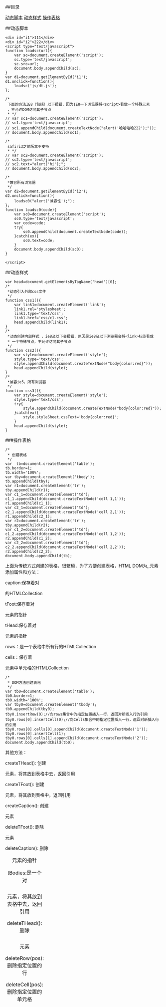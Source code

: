 ##目录

[动态脚本](#a1)
[动态样式](#a2)
[操作表格](#a3)

<a name="a1"></a>

##动态脚本

	<div id="i1">111</div>
	<div id="i2">222</div>
	<script type="text/javascript">
	function loadsc(url){
		var sc=document.createElement('script');
		sc.type='text/javascript';
		sc.src=url;
		document.body.appendChild(sc);
	}
	var d1=document.getElementById('i1');
	d1.onclick=function(){
		loadsc('js/dt.js');
	};
	
	/*
	 下面的方法IE8（包括）以下报错，因为IE8一下浏览器将<script>看做一个特殊元素
	 ，不允许DOM访问其子节点
	 * */
	// var sc1=document.createElement('script');
	// sc1.type='text/javascript';
	// sc1.appendChild(document.createTextNode("alert('哈哈哈哈222');"));
	// document.body.appendChild(sc1);
	
	/*
	 safiri3之前版本不支持
	 * */
	// var sc2=document.createElement('script');
	// sc2.type='text/javascript';
	// sc2.text="alert('hi');";
	// document.body.appendChild(sc2);
	
	/*
	 *兼容所有浏览器 
	 */
	var d2=document.getElementById('i2');
	d2.onclick=function(){
		loadsc0("alert('兼容性');");
	};
	function loadsc0(code){
		var sc0=document.createElement('script');
		sc0.type='text/javascript';
		var code=code;
		try{
			sc0.appendChild(document.createTextNode(code));
		}catch(ex){
			sc0.text=code;
		}
		document.body.appendChild(sc0);
	}
	
	</script>

<a name="a2"></a>

##动态样式

	var head=document.getElementsByTagName('head')[0];
	/*
	 *动态引入外部css文件 
	 */
	function css1(){
		var link1=document.createElement('link');
		link1.rel='stylesheet';
		link1.type='text/css';
		link1.href='css/c1.css';
		head.appendChild(link1);
	}
	/*
	 *动态创建内部样式 ，ie8及以下会报错，原因是ie8及以下浏览器会将<link>标签看成
	 * 一个特殊节点，不允许访问其子节点
	 */
	function css2(){
		var style=document.createElement('style');
		style.type='text/css';
		style.appendChild(document.createTextNode("body{color:red}"));
		head.appendChild(style);
	}
	/*
	 *兼容ie5，所有浏览器 
	 */
	function css3(){
		var style=document.createElement('style');
		style.type='text/css';
		try{
			style.appendChild(document.createTextNode("body{color:red}"));
		}catch(ex){
			style.styleSheet.cssText='body{color:red}';
		}
		head.appendChild(style);
	}

<a name="a3"></a>

###操作表格

	/*
	 * 创建表格
	 */
	var  tb=document.createElement('table');
	tb.border=1;
	tb.width='100%';
	var tby=document.createElement('tbody');
	tb.appendChild(tby);
	var r1=document.createElement('tr');
	tby.appendChild(r1);
	var c1_1=document.createElement('td');
	c1_1.appendChild(document.createTextNode('cell 1,1'));
	r1.appendChild(c1_1);
	var c2_1=document.createElement('td');
	c2_1.appendChild(document.createTextNode('cell 2,1'));
	r1.appendChild(c2_1);
	var r2=document.createElement('tr');
	tby.appendChild(r2);
	var c1_2=document.createElement('td');
	c1_2.appendChild(document.createTextNode('cell 1,2'));
	r2.appendChild(c1_2);
	var c2_2=document.createElement('td');
	c2_2.appendChild(document.createTextNode('cell 2,2'));
	r2.appendChild(c2_2);
	document.body.appendChild(tb);

上面为传统方式创建的表格，很繁琐，为了方便创建表格，HTML DOM为<table>,<tbody>,<tr>元素添加属性和方法：

caption:保存着对<caption>元素的指针

tBodies:是一个对<tbody>的HTMLCollection

tFoot:保存着对<tfoot>元素的指针

tHead:保存着对<thead>元素的指针

rows：是一个表格中所有行的HTMLCollection

cells：保存着<tr>元素中单元格的HTMLCollection

	/*
	 * DOM方法创建表格
	 */
	var tb0=document.createElement('table');
	tb0.border=1;
	tb0.width='100%';
	var tby0=document.createElement('tbody');
	tb0.appendChild(tby0);
	tby0.insertRow(0);//向rows集合中的指定位置插入一行，返回对新插入行的引用
	tby0.rows[0].insertCell(0);//向Cells集合中的指定位置插入一行，返回对新插入行的引用
	tby0.rows[0].cells[0].appendChild(document.createTextNode('1'));
	tby0.rows[0].insertCell(1);
	tby0.rows[0].cells[1].appendChild(document.createTextNode('2'));
	document.body.appendChild(tb0);

其他方法：

createTHead(): 创建<thead>元素，将其放到表格中去，返回引用

createTFoot(): 创建<tfoot>元素，将其放到表格中，返回引用

createCaption(): 创建<caption>元素，将其放到表格中去，返回引用

deleteTHead(): 删除<thead>元素

deleteTFoot(): 删除<tfoot>元素

deleteCaption(): 删除<caption>元素

deleteRow(pos):删除指定位置的行

deleteCell(pos):删除指定位置的单元格